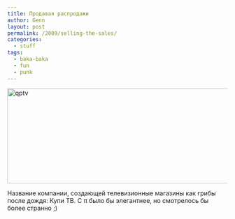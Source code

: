 ```yaml
---
title: Продавая распродажи
author: Genn
layout: post
permalink: /2009/selling-the-sales/
categories:
  - stuff
tags:
  - baka-baka
  - fun
  - punk
---
```

<img src="http://mega.genn.org/=^_^=/uploads/2009/05/qptv.png" alt="qptv" title="qptv" width="583" height="218" />

Название компании, создающей телевизионные магазины как грибы после дождя: Купи ТВ. С π было бы элегантнее, но смотрелось бы более странно ;)